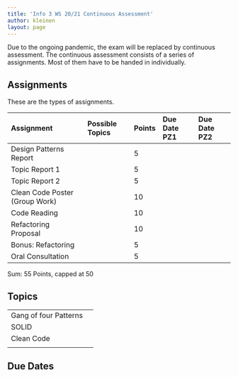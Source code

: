 ```yaml
---
title: 'Info 3 WS 20/21 Continuous Assessment'
author: kleinen
layout: page
---
```


Due to the ongoing pandemic, the exam will be replaced by continuous assessment.
The continuous assessment consists of a series of assignments. Most of them
have to be handed in individually.



##  Assignments
These are the types of assignments.

| Assignment                     | Possible Topics | Points | Due Date PZ1 | Due Date PZ2 |
|:-------------------------------|:----------------|:-------|:-------------|:-------------|
| Design Patterns Report         |                 | 5      |              |              |
| Topic Report 1                 |                 | 5      |              |              |
| Topic Report 2                 |                 | 5      |              |              |
| Clean Code Poster (Group Work) |                 | 10     |              |              |
| Code Reading                   |                 | 10     |              |              |
| Refactoring Proposal           |                 | 10     |              |              |
| Bonus: Refactoring             |                 | 5      |              |              |
| Oral Consultation              |                 | 5      |              |              |

Sum: 55 Points, capped at 50

## Topics

|                       |  |
|:----------------------|:-|
| Gang of four Patterns |  |
| SOLID                 |  |
| Clean Code            |  |
|                       |  |

## Due Dates
